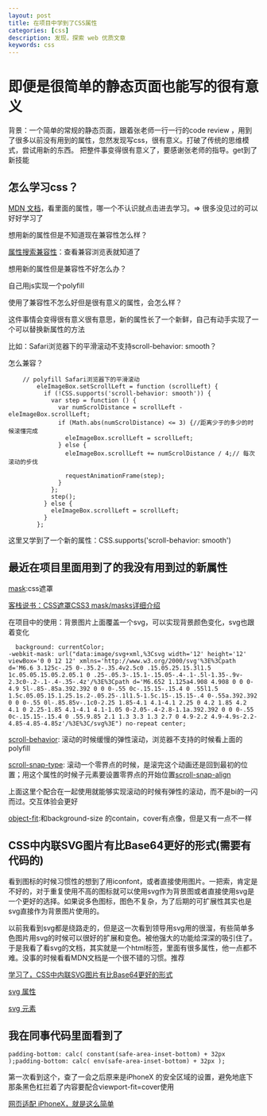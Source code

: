 ```yaml
---
layout: post
title: 在项目中学到了CSS属性
categories: [css]
description: 发现，探索 web 优质文章
keywords: css 
---
```


# 即便是很简单的静态页面也能写的很有意义
背景：一个简单的常规的静态页面，跟着张老师一行一行的code review ，用到了很多以前没有用到的属性，忽然发现写css，很有意义。打破了传统的思维模式，尝试用新的东西。
把整件事变得很有意义了，要感谢张老师的指导。get到了新技能

## 怎么学习css？

[MDN 文档](https://developer.mozilla.org/en-US/docs/Web/CSS/Reference)，看里面的属性，哪一个不认识就点击进去学习。=> 很多没见过的可以好好学习了

想用新的属性但是不知道现在兼容性怎么样？

[属性搜索兼容性](https://caniuse.com/)：查看兼容浏览表就知道了

想用新的属性但是兼容性不好怎么办？

自己用js实现一个polyfill

使用了兼容性不怎么好但是很有意义的属性，会怎么样？

这件事情会变得很有意义很有意思，新的属性长了一个新鲜，自己有动手实现了一个可以替换新属性的方法

比如：Safari浏览器下的平滑滚动不支持scroll-behavior: smooth？

怎么兼容？

```
    // polyfill Safari浏览器下的平滑滚动
        eleImageBox.setScrollLeft = function (scrollLeft) {
          if (!CSS.supports('scroll-behavior: smooth')) {
            var step = function () {
              var numScrolDistance = scrollLeft - eleImageBox.scrollLeft;
              if (Math.abs(numScrolDistance) <= 3) {//距离少于的多少的时候滚懂完成
                eleImageBox.scrollLeft = scrollLeft;
              } else {
                eleImageBox.scrollLeft += numScrolDistance / 4;// 每次滚动的步伐

                requestAnimationFrame(step);
              }
            };
            step();
          } else {
            eleImageBox.scrollLeft = scrollLeft;
          }
        };
```
这里又学到了一个新的属性：CSS.supports('scroll-behavior: smooth')

## 最近在项目里面用到了的我没有用到过的新属性
[mask](https://developer.mozilla.org/en-US/docs/Web/CSS/mask):css遮罩

[客栈说书：CSS遮罩CSS3 mask/masks详细介绍](https://www.zhangxinxu.com/wordpress/2017/11/css-css3-mask-masks/)

在项目中的使用：背景图片上面覆盖一个svg，可以实现背景颜色变化，svg也跟着变化

```
  background: currentColor;
-webkit-mask: url("data:image/svg+xml,%3Csvg width='12' height='12' viewBox='0 0 12 12' xmlns='http://www.w3.org/2000/svg'%3E%3Cpath d='M6.6 3.125c-.25 0-.35.2-.35.4v2.5c0 .15.05.25.15.3l1.5 1c.05.05.15.05.2.05.1 0 .25-.05.3-.15.1-.15.05-.4-.1-.5l-1.35-.9v-2.3c0-.2-.1-.4-.35-.4z'/%3E%3Cpath d='M6.652 1.125a4.908 4.908 0 0 0-4.9 5l-.85-.85a.392.392 0 0 0-.55 0c-.15.15-.15.4 0 .55l1.5 1.5c.05.05.15.1.25.1s.2-.05.25-.1l1.5-1.5c.15-.15.15-.4 0-.55a.392.392 0 0 0-.55 0l-.85.85v-.1c0-2.25 1.85-4.1 4.1-4.1 2.25 0 4.2 1.85 4.2 4.1 0 2.25-1.85 4.1-4.1 4.1-1.05 0-2.05-.4-2.8-1.1a.392.392 0 0 0-.55 0c-.15.15-.15.4 0 .55.9.85 2.1 1.3 3.3 1.3 2.7 0 4.9-2.2 4.9-4.9s-2.2-4.85-4.85-4.85z'/%3E%3C/svg%3E") no-repeat center;
```

[scroll-behavior](https://developer.mozilla.org/en-US/docs/Web/CSS/scroll-behavior): 滚动的时候缓慢的弹性滚动，浏览器不支持的时候看上面的polyfill

[scroll-snap-type](https://developer.mozilla.org/en-US/docs/Web/CSS/scroll-snap-type): 滚动一个零界点的时候，是滚完这个动画还是回到最初的位置；用这个属性的时候子元素要设置零界点的开始位置[scroll-snap-align](https://developer.mozilla.org/en-US/docs/Web/CSS/scroll-snap-align)

上面这里个配合在一起使用就能够实现滚动的时候有弹性的滚动，而不是bi的一闪而过。交互体验会更好

[object-fit](https://developer.mozilla.org/en-US/docs/Web/CSS/object-fit):和background-size 的contain，cover有点像，但是又有一点不一样

## CSS中内联SVG图片有比Base64更好的形式(需要有代码的)

看到图标的时候习惯性的想到了用iconfont，或者直接使用图片。一把索，肯定是不好的，对于重复使用不高的图标就可以使用svg作为背景图或者直接使用svg是一个更好的选择。如果说多色图标，图色不复杂，为了后期的可扩展性其实也是svg直接作为背景图片使用的。

以前我看到svg都是绕路走的，但是这一次看到领导用svg用的很溜，有些简单多色图片用svg的时候可以很好的扩展和变色。被他强大的功能给深深的吸引住了。于是我看了看svg的文档，其实就是一个html标签，里面有很多属性，他一点都不难。没事的时候看看MDN文档是一个很不错的习惯。推荐

[学习了，CSS中内联SVG图片有比Base64更好的形式](https://www.zhangxinxu.com/wordpress/2018/08/css-svg-background-image-base64-encode/)

[svg 属性](https://developer.mozilla.org/en-US/docs/Web/SVG/Attribute)

[svg 元素](https://developer.mozilla.org/en-US/docs/Web/SVG/Element)


## 我在同事代码里面看到了
```
padding-bottom: calc( constant(safe-area-inset-bottom) + 32px );padding-bottom: calc( env(safe-area-inset-bottom) + 32px );
```
第一次看到这个，查了一会之后原来是iPhoneX 的安全区域的设置，避免地底下那条黑色杠拦着了内容要配合viewport-fit=cover使用

[网页适配 iPhoneX，就是这么简单](https://aotu.io/notes/2017/11/27/iphonex/index.html)
